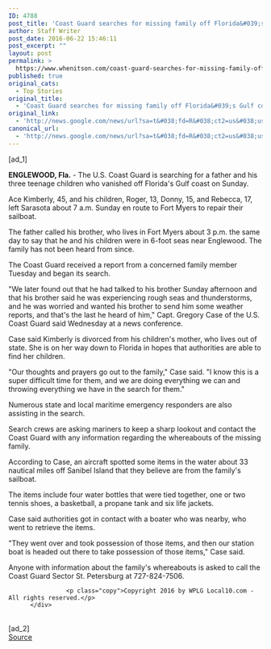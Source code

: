 ```yaml
---
ID: 4788
post_title: 'Coast Guard searches for missing family off Florida&#039;s Gulf coast &#8211; Local 10'
author: Staff Writer
post_date: 2016-06-22 15:46:11
post_excerpt: ""
layout: post
permalink: >
  https://www.whenitson.com/coast-guard-searches-for-missing-family-off-floridas-gulf-coast-local-10/
published: true
original_cats:
  - Top Stories
original_title:
  - 'Coast Guard searches for missing family off Florida&#039;s Gulf coast - Local 10'
original_link:
  - 'http://news.google.com/news/url?sa=t&#038;fd=R&#038;ct2=us&#038;usg=AFQjCNEMdIQFdvOz6EnLA0CibnBCqFviIw&#038;clid=c3a7d30bb8a4878e06b80cf16b898331&#038;cid=52779137316511&#038;ei=wbJqV7CTHoathAGz5JfACw&#038;url=http://www.local10.com/news/florida/coast-guard-searching-for-missing-family'
canonical_url:
  - 'http://news.google.com/news/url?sa=t&#038;fd=R&#038;ct2=us&#038;usg=AFQjCNEMdIQFdvOz6EnLA0CibnBCqFviIw&#038;clid=c3a7d30bb8a4878e06b80cf16b898331&#038;cid=52779137316511&#038;ei=wbJqV7CTHoathAGz5JfACw&#038;url=http://www.local10.com/news/florida/coast-guard-searching-for-missing-family'
---
```

 [ad_1]
<br><div readability="98">
            
 
   
 
                                          
  
 <p><strong>ENGLEWOOD, Fla.</strong> - The U.S. Coast Guard is searching for a father and his three teenage children who vanished off Florida's Gulf coast on Sunday.</p><p>Ace Kimberly, 45, and his children, Roger, 13, Donny, 15, and Rebecca, 17, left Sarasota about 7 a.m. Sunday en route to Fort Myers to repair their sailboat.</p><p>The father called his brother, who lives in Fort Myers about 3 p.m. the same day to say that he and his children were in 6-foot seas near Englewood. The family has not been heard from since. </p><p>The Coast Guard received a report from a concerned family member Tuesday and began its search.</p><p>"We later found out that he had talked to his brother Sunday afternoon and that his brother said he was experiencing rough seas and thunderstorms, and he was worried and wanted his brother to send him some weather reports, and that's the last he heard of him," Capt. Gregory Case of the U.S. Coast Guard said Wednesday at a news conference.</p><p>Case said Kimberly is divorced from his children's mother, who lives out of state. She is on her way down to Florida in hopes that authorities are able to find her children.</p><p>"Our thoughts and prayers go out to the family," Case said. "I know this is a super difficult time for them, and we are doing everything we can and throwing everything we have in the search for them."</p><p>Numerous state and local maritime emergency responders are also assisting in the search.</p><p>Search crews are asking mariners to keep a sharp lookout and contact the Coast Guard with any information regarding the whereabouts of the missing family. </p><p>According to Case, an aircraft spotted some items in the water about 33 nautical miles off Sanibel Island that they believe are from the family's sailboat.</p><p>The items include four water bottles that were tied together, one or two tennis shoes, a basketball, a propane tank and six life jackets.</p><p>Case said authorities got in contact with a boater who was nearby, who went to retrieve the items.</p><p>"They went over and took possession of those items, and then our station boat is headed out there to take possession of those items," Case said.</p><p>Anyone with information about the family's whereabouts is asked to call the Coast Guard Sector St. Petersburg at 727-824-7506.</p>
    
                    <p class="copy">Copyright 2016 by WPLG Local10.com - All rights reserved.</p>
          </div>
<br>[ad_2]
<br><a href="http://news.google.com/news/url?sa=t&#038;fd=R&#038;ct2=us&#038;usg=AFQjCNEMdIQFdvOz6EnLA0CibnBCqFviIw&#038;clid=c3a7d30bb8a4878e06b80cf16b898331&#038;cid=52779137316511&#038;ei=wbJqV7CTHoathAGz5JfACw&#038;url=http://www.local10.com/news/florida/coast-guard-searching-for-missing-family">Source </a>